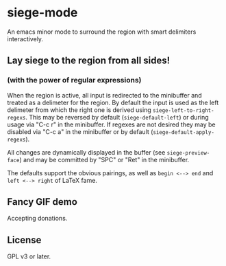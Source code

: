 # siege-mode
An emacs minor mode to surround the region with smart delimiters
interactively.

## Lay siege to the region from all sides!
### (with the power of regular expressions)

When the region is active, all input is redirected to the minibuffer
and treated as a delimeter for the region. By default the input is
used as the left delimeter from which the right one is derived using
`siege-left-to-right-regexs`. This may be reversed by default
(`siege-default-left`) or during usage via "C-c r" in the minibuffer.
If regexes are not desired they may be disabled via "C-c a" in the
minibuffer or by default (`siege-default-apply-regexs`).

All changes are dynamically displayed in the buffer (see
`siege-preview-face`) and may be committed by "SPC" or "Ret" in the
minibuffer.

The defaults support the obvious pairings, as well as `begin <--> end`
and `left <--> right` of LaTeX fame.

## Fancy GIF demo
Accepting donations.

## License

GPL v3 or later.
